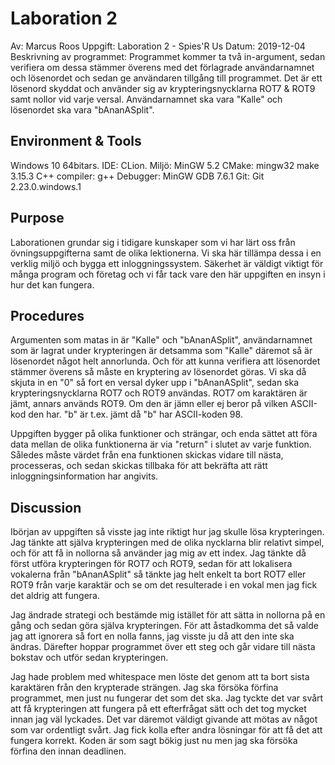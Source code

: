 # Laboration 2
Av: Marcus Roos
Uppgift: Laboration 2 - Spies'R Us
Datum: 2019-12-04
Beskrivning av programmet: Programmet kommer ta två in-argument, sedan verifiera
om dessa stämmer överens med det förlagrade användarnamnet och lösenordet och sedan
ge användaren tillgång till programmet. Det är ett lösenord skyddat och använder sig
av krypteringsnycklarna ROT7 & ROT9 samt nollor vid varje versal. Användarnamnet ska
vara "Kalle" och lösenordet ska vara "bAnanASplit".

## Environment & Tools
Windows 10 64bitars.
IDE: CLion.
Miljö: MinGW 5.2
CMake: mingw32 make 3.15.3
C++ compiler: g++
Debugger: MinGW GDB 7.6.1
Git: Git 2.23.0.windows.1

## Purpose
Laborationen grundar sig i tidigare kunskaper som vi har lärt oss från övningsuppgifterna
samt de olika lektionerna. Vi ska här tillämpa dessa i en verklig miljö och bygga
ett inloggningssystem. Säkerhet är väldigt viktigt för många program och företag
och vi får tack vare den här uppgiften en insyn i hur det kan fungera. 

## Procedures
Argumenten som matas in är "Kalle" och "bAnanASplit", användarnamnet som är lagrat
under krypteringen är detsamma som "Kalle" däremot så är lösenordet något helt
annorlunda. Och för att kunna verifiera att lösenordet stämmer överens så måste
en kryptering av lösenordet göras. Vi ska då skjuta in en "0" så fort en versal
dyker upp i "bAnanASplit", sedan ska krypteringsnycklarna ROT7 och ROT9 användas.
ROT7 om karaktären är jämt, annars används ROT9. Om den är jämn eller ej beror
på vilken ASCII-kod den har. "b" är t.ex. jämt då "b" har ASCII-koden 98. 

Uppgiften bygger på olika funktioner och strängar, och enda sättet att föra data 
mellan de olika funktionerna är via "return" i slutet av varje funktion. Således
måste värdet från ena funktionen skickas vidare till nästa, processeras, och sedan
skickas tillbaka för att bekräfta att rätt inloggningsinformation har angivits.

## Discussion
Ibörjan av uppgiften så visste jag inte riktigt hur jag skulle lösa krypteringen. 
Jag tänkte att själva krypteringen med de olika nycklarna blir relativt simpel,
och för att få in nollorna så använder jag mig av ett index. Jag tänkte då
först utföra krypteringen för ROT7 och ROT9, sedan för att lokalisera vokalerna
från "bAnanASplit" så tänkte jag helt enkelt ta bort ROT7 eller ROT9 från varje
karaktär och se om det resulterade i en vokal men jag fick det aldrig att fungera.

Jag ändrade strategi och bestämde mig istället för att sätta in nollorna på
en gång och sedan göra själva krypteringen. För att åstadkomma det så valde jag
att ignorera så fort en nolla fanns, jag visste ju då att den inte ska ändras. Därefter
hoppar programmet över ett steg och går vidare till nästa bokstav och utför sedan krypteringen.
 
Jag hade problem med whitespace men löste det genom att ta bort sista karaktären från
den krypterade strängen. Jag ska försöka förfina programmet, men just nu fungerar
det som det ska. Jag tyckte det var svårt att få krypteringen att fungera på 
ett efterfrågat sätt och det tog mycket innan jag väl lyckades. Det var
däremot väldigt givande att mötas av något som var ordentligt svårt. Jag fick
kolla efter andra lösningar för att få det att fungera korrekt. Koden är
som sagt bökig just nu men jag ska försöka förfina den innan deadlinen.